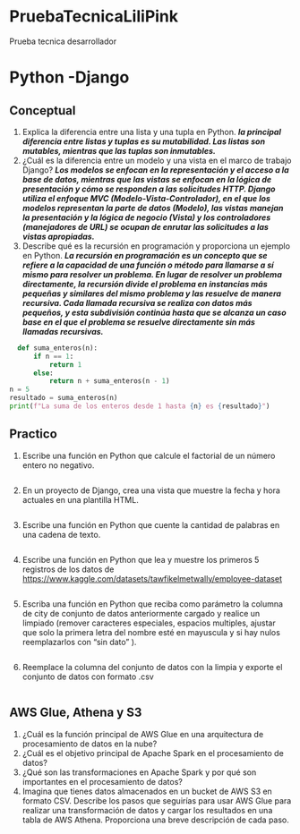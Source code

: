 # PruebaTecnicaLiliPink
Prueba tecnica desarrollador
# Python -Django

## Conceptual  
1.	Explica la diferencia entre una lista y una tupla en Python.
***la principal diferencia entre listas y tuplas es su mutabilidad. Las listas son mutables, mientras que las tuplas son inmutables.*** 
2.	¿Cuál es la diferencia entre un modelo y una vista en el marco de trabajo Django?
***Los modelos se enfocan en la representación y el acceso a la base de datos, mientras que las vistas se enfocan en la lógica de presentación y cómo se responden a las solicitudes HTTP. Django utiliza el enfoque MVC (Modelo-Vista-Controlador), en el que los modelos representan la parte de datos (Modelo), las vistas manejan la presentación y la lógica de negocio (Vista) y los controladores (manejadores de URL) se ocupan de enrutar las solicitudes a las vistas apropiadas.***
3.	Describe qué es la recursión en programación y proporciona un ejemplo en Python.
***La recursión en programación es un concepto que se refiere a la capacidad de una función o método para llamarse a sí mismo para resolver un problema. En lugar de resolver un problema directamente, la recursión divide el problema en instancias más pequeñas y similares del mismo problema y las resuelve de manera recursiva. Cada llamada recursiva se realiza con datos más pequeños, y esta subdivisión continúa hasta que se alcanza un caso base en el que el problema se resuelve directamente sin más llamadas recursivas.***
```python
  def suma_enteros(n):
      if n == 1:
          return 1
      else:
          return n + suma_enteros(n - 1)
n = 5
resultado = suma_enteros(n)
print(f"La suma de los enteros desde 1 hasta {n} es {resultado}")
```
## Practico

1. Escribe una función en Python que calcule el factorial de un número entero no negativo.
```python
```
2. En un proyecto de Django, crea una vista que muestre la fecha y hora actuales en una
plantilla HTML.
```python
```
3. Escribe una función en Python que cuente la cantidad de palabras en una cadena de texto.
```python
```
4. Escribe una función en Python que lea y muestre los primeros 5 registros de los datos de
https://www.kaggle.com/datasets/tawfikelmetwally/employee-dataset
```python
```
5. Escriba una función en Python que reciba como parámetro la columna de city de conjunto
de datos anteriormente cargado y realice un limpiado (remover caracteres especiales,
espacios multiples, ajustar que solo la primera letra del nombre esté en mayuscula y si hay
nulos reemplazarlos con “sin dato” ).
```python
```
6. Reemplace la columna del conjunto de datos con la limpia y exporte el conjunto de datos
con formato .csv
```python
```
## AWS Glue, Athena y S3 

1.	¿Cuál es la función principal de AWS Glue en una arquitectura de procesamiento de datos en la nube? 
2.	¿Cuál es el objetivo principal de Apache Spark en el procesamiento de datos? 
3.	¿Qué son las transformaciones en Apache Spark y por qué son importantes en el procesamiento de datos? 
4.	Imagina que tienes datos almacenados en un bucket de AWS S3 en formato CSV. Describe los pasos que seguirías para usar AWS Glue para realizar una transformación de datos y cargar los resultados en una tabla de AWS Athena. Proporciona una breve descripción de cada paso. 
